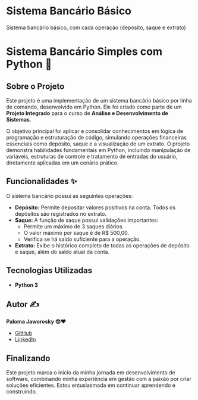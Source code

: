 # Sistema Bancário Básico
Sistema bancário básico, com cada operação (depósito, saque e extrato)
# Sistema Bancário Simples com Python 🏦

## Sobre o Projeto

Este projeto é uma implementação de um sistema bancário básico por linha de comando, desenvolvido em Python. Ele foi criado como parte de um **Projeto Integrado** para o curso de **Análise e Desenvolvimento de Sistemas**.

O objetivo principal foi aplicar e consolidar conhecimentos em lógica de programação e estruturação de código, simulando operações financeiras essenciais como depósito, saque e a visualização de um extrato. O projeto demonstra habilidades fundamentais em Python, incluindo manipulação de variáveis, estruturas de controle e tratamento de entradas do usuário, diretamente aplicadas em um cenário prático.

## Funcionalidades ✨

O sistema bancário possui as seguintes operações:

-   **Depósito:** Permite depositar valores positivos na conta. Todos os depósitos são registrados no extrato.
-   **Saque:** A função de saque possui validações importantes:
    -   Permite um máximo de 3 saques diários.
    -   O valor máximo por saque é de R$ 500,00.
    -   Verifica se há saldo suficiente para a operação.
-   **Extrato:** Exibe o histórico completo de todas as operações de depósito e saque, além do saldo atual da conta.


## Tecnologias Utilizadas

-   **Python 3**


## Autor ✍️

**Paloma Jaworosky 😎❤️**

  - [GitHub](https://github.com/PJaworosky)
  - [LinkedIn](https://www.linkedin.com/in/palomajaworosky)

<!-- end list -->

## Finalizando

Este projeto marca o início da minha jornada em desenvolvimento de software, combinando minha experiência em gestão com a paixão por criar soluções eficientes. Estou entusiasmada em continuar aprendendo e construindo.
